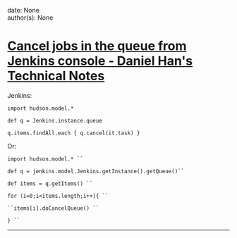 
date: None  
author(s): None  

# [Cancel jobs in the queue from Jenkins console - Daniel Han's Technical Notes](https://sites.google.com/site/xiangyangsite/home/technical-tips/software-development/jenkins/cancel-jobs-in-the-queue-from-jenkins-console)

Jenkins:

`import hudson.model.*`

`def q = Jenkins.instance.queue`

`q.items.findAll.each { q.cancel(it.task) }`

Or:

`import hudson.model.* `` `

`def q = jenkins.model.Jenkins.getInstance().getQueue()`` `

`def items = q.getItems() `` `

`for (i=0;i<items.length;i++){ `` `

` ``items[i].doCancelQueue() `` `

`} `` `  
  
---

